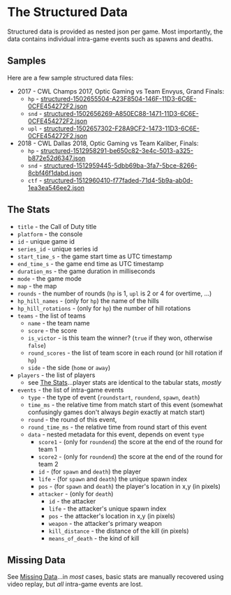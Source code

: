 # The Structured Data

Structured data is provided as nested json per game.  Most importantly, the data contains individual intra-game events such as spawns and deaths.


## Samples

Here are a few sample structured data files:

 * 2017 - CWL Champs 2017, Optic Gaming vs Team Envyus, Grand Finals:
    * `hp` - [structured-1502655504-A23F8504-146F-11D3-6C6E-0CFE454272F2.json](https://github.com/Activision/cwl-data/blob/master/data/structured/samples/structured-1502655504-A23F8504-146F-11D3-6C6E-0CFE454272F2.json)
    * `snd` - [structured-1502656269-A850EC88-1471-11D3-6C6E-0CFE454272F2.json](https://github.com/Activision/cwl-data/blob/master/data/structured/samples/structured-1502656269-A850EC88-1471-11D3-6C6E-0CFE454272F2.json)
    * `upl` - [structured-1502657302-F28A9CF2-1473-11D3-6C6E-0CFE454272F2.json](https://github.com/Activision/cwl-data/blob/master/data/structured/samples/structured-1502657302-F28A9CF2-1473-11D3-6C6E-0CFE454272F2.json)
 * 2018 - CWL Dallas 2018, Optic Gaming vs Team Kaliber, Finals:
    * `hp` - [structured-1512958291-be650c82-3e4c-5013-a325-b872e52d6347.json](https://github.com/Activision/cwl-data/blob/master/data/structured/samples/structured-1512958291-be650c82-3e4c-5013-a325-b872e52d6347.json)
    * `snd` - [structured-1512959445-5dbb69ba-3fa7-5bce-8266-8cbf46f1dabd.json](https://github.com/Activision/cwl-data/blob/master/data/structured/samples/structured-1512959445-5dbb69ba-3fa7-5bce-8266-8cbf46f1dabd.json)
    * `ctf` - [structured-1512960410-f77faded-71d4-5b9a-ab0d-1ea3ea546ee2.json](https://github.com/Activision/cwl-data/blob/master/data/structured/samples/structured-1512960410-f77faded-71d4-5b9a-ab0d-1ea3ea546ee2.json)


## The Stats

 * `title` - the Call of Duty title
 * `platform` - the console
 * `id` - unique game id
 * `series_id` - unique series id
 * `start_time_s` - the game start time as UTC timestamp
 * `end_time_s` - the game end time as UTC timestamp
 * `duration_ms` - the game duration in milliseconds
 * `mode` - the game mode
 * `map` - the map
 * `rounds` - the number of rounds (`hp` is 1, `upl` is 2 or 4 for overtime, ...)
 * `hp_hill_names` - (only for `hp`) the name of the hills
 * `hp_hill_rotations` - (only for `hp`) the number of hill rotations
 * `teams` - the list of teams
    * `name` - the team name
    * `score` - the score
    * `is_victor` - is this team the winner? (`true` if they won, otherwise `false`)
    * `round_scores` - the list of team score in each round (or hill rotation if `hp`)
    * `side` - the side (`home` or `away`)
 * `players` - the list of players
    * see [The Stats](https://github.com/Activision/cwl-data/tree/master/data#the-stats)...player stats are identical to the tabular stats, _mostly_
 * `events` - the list of intra-game events
    * `type` - the type of event (`roundstart`, `roundend`, `spawn`, `death`)
    * `time_ms` - the relative time from match start of this event (somewhat confusingly games don't always _begin_ exactly at match start)
    * `round` - the round of this event,
    * `round_time_ms` - the relative time from round start of this event
    * `data` - nested metadata for this event, depends on event `type`
       * `score1` - (only for `roundend`) the score at the end of the round for team 1
       * `score2` - (only for `roundend`) the score at the end of the round for team 2
       * `id` - (for `spawn` and `death`) the player
       * `life` - (for `spawn` and `death`) the unique spawn index
       * `pos` - (for `spawn` and `death`) the player's location in x,y (in pixels)
       * `attacker` - (only for `death`)
          * `id` - the attacker
          * `life` - the attacker's unique spawn index
          * `pos` - the attacker's location in x,y (in pixels)
          * `weapon` - the attacker's primary weapon
          * `kill_distance` - the distance of the kill (in pixels)
          * `means_of_death` - the kind of kill


## Missing Data

See [Missing Data](https://github.com/Activision/cwl-data/tree/master/data#missing-data)...in _most_ cases, basic stats are manually recovered using video replay, but *all* intra-game events are lost.
